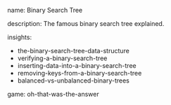 name: Binary Search Tree 

description: The famous binary search tree explained.

insights:
   - the-binary-search-tree-data-structure
   - verifying-a-binary-search-tree
   - inserting-data-into-a-binary-search-tree
   - removing-keys-from-a-binary-search-tree
   - balanced-vs-unbalanced-binary-trees

game: oh-that-was-the-answer